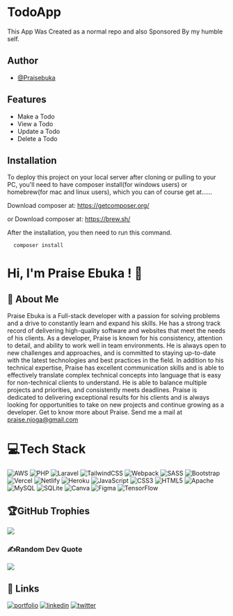
# TodoApp
This App Was Created as a normal repo and also Sponsored By my humble self.

## Author

- [@Praisebuka]('https://github.com/Praisebuka')

## Features

- Make a Todo
- View a Todo
- Update a Todo
- Delete a Todo



## Installation

To deploy this project on your local server after cloning or pulling to your PC, you'll need to have composer install(for windows users) or homebrew(for mac and linux users), which you can of course get at......

Download composer at: https://getcomposer.org/

or
Download composer at: https://brew.sh/

After the installation, you then need to run this command.

```bash
  composer install 
```
# Hi, I'm Praise Ebuka ! 👋

## 🚀 About Me
Praise Ebuka is a Full-stack developer with a passion for solving problems and a drive to constantly learn and expand his skills. He has a strong track record of delivering high-quality software and websites that meet the needs of his clients.
As a developer, Praise is known for his consistency, attention to detail, and ability to work well in team environments. He is always open to new challenges and approaches, and is committed to staying up-to-date with the latest technologies and best practices in the field.
In addition to his technical expertise, Praise has excellent communication skills and is able to effectively translate complex technical concepts into language that is easy for non-technical clients to understand. He is able to balance multiple projects and priorities, and consistently meets deadlines.
Praise is dedicated to delivering exceptional results for his clients and is always looking for opportunities to take on new projects and continue growing as a developer.
Get to know more about Praise. Send me a mail at
praise.njoga@gmail.com



# 💻Tech Stack
![AWS](https://img.shields.io/badge/AWS-%23FF9900.svg?style=for-the-badge&logo=amazon-aws&logoColor=white) ![PHP](https://img.shields.io/badge/php-%23777BB4.svg?style=for-the-badge&logo=php&logoColor=white) ![Laravel](https://img.shields.io/badge/laravel-%23FF2D20.svg?style=for-the-badge&logo=laravel&logoColor=white) ![TailwindCSS](https://img.shields.io/badge/tailwindcss-%2338B2AC.svg?style=for-the-badge&logo=tailwind-css&logoColor=white) ![Webpack](https://img.shields.io/badge/webpack-%238DD6F9.svg?style=for-the-badge&logo=webpack&logoColor=black) ![SASS](https://img.shields.io/badge/SASS-hotpink.svg?style=for-the-badge&logo=SASS&logoColor=white) ![Bootstrap](https://img.shields.io/badge/bootstrap-%23563D7C.svg?style=for-the-badge&logo=bootstrap&logoColor=white) ![Vercel](https://img.shields.io/badge/vercel-%23000000.svg?style=for-the-badge&logo=vercel&logoColor=white) ![Netlify](https://img.shields.io/badge/netlify-%23000000.svg?style=for-the-badge&logo=netlify&logoColor=#00C7B7) ![Heroku](https://img.shields.io/badge/heroku-%23430098.svg?style=for-the-badge&logo=heroku&logoColor=white) ![JavaScript](https://img.shields.io/badge/javascript-%23323330.svg?style=for-the-badge&logo=javascript&logoColor=%23F7DF1E) ![CSS3](https://img.shields.io/badge/css3-%231572B6.svg?style=for-the-badge&logo=css3&logoColor=white) ![HTML5](https://img.shields.io/badge/html5-%23E34F26.svg?style=for-the-badge&logo=html5&logoColor=white) ![Apache](https://img.shields.io/badge/apache-%23D42029.svg?style=for-the-badge&logo=apache&logoColor=white) ![MySQL](https://img.shields.io/badge/mysql-%2300f.svg?style=for-the-badge&logo=mysql&logoColor=white) ![SQLite](https://img.shields.io/badge/sqlite-%2307405e.svg?style=for-the-badge&logo=sqlite&logoColor=white) ![Canva](https://img.shields.io/badge/Canva-%2300C4CC.svg?style=for-the-badge&logo=Canva&logoColor=white) 	![Figma](https://img.shields.io/badge/figma-%23F24E1E.svg?style=for-the-badge&logo=figma&logoColor=white) ![TensorFlow](https://img.shields.io/badge/TensorFlow-%23FF6F00.svg?style=for-the-badge&logo=TensorFlow&logoColor=white)
## 🏆GitHub Trophies
![](https://github-trophies.vercel.app/?username=praisebuka&theme=radical&no-frame=false&no-bg=false&margin-w=4)

### ✍️Random Dev Quote
![](https://quotes-github-readme.vercel.app/api?type=horizontal&theme=radical)


## 🔗 Links
[![portfolio](https://img.shields.io/badge/my_portfolio-000?style=for-the-badge&logo=ko-fi&logoColor=white)](https://thepraise.netlify.com/)
[![linkedin](https://img.shields.io/badge/linkedin-0A66C2?style=for-the-badge&logo=linkedin&logoColor=white)](https://www.linkedin.com/in/praisebuka)
[![twitter](https://img.shields.io/badge/twitter-1DA1F2?style=for-the-badge&logo=twitter&logoColor=white)](https://twitter.com/PraiseEbuka1)

